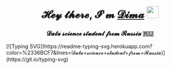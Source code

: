 <h1 align="center">𝓗𝓮𝔂 𝓽𝓱𝓮𝓻𝓮, 𝓘'𝓶 <a href="https://upload.wikimedia.org/wikipedia/commons/thumb/c/cd/Stray_kitten_Rambo002.jpg/1200px-Stray_kitten_Rambo002.jpg" target="_blank">𝓓𝓲𝓶𝓪</a> 
<img src="https://github.com/blackcater/blackcater/raw/main/images/Hi.gif" height="32"/></h1>
<h3 align="center">𝓓𝓪𝓽𝓪 𝓼𝓬𝓲𝓮𝓷𝓬𝓮 𝓼𝓽𝓾𝓭𝓮𝓷𝓽 𝓯𝓻𝓸𝓶 𝓡𝓾𝓼𝓼𝓲𝓪 🇷🇺</h3>
[![Typing SVG](https://readme-typing-svg.herokuapp.com?color=%2336BCF7&lines=𝓓𝓪𝓽𝓪+𝓼𝓬𝓲𝓮𝓷𝓬𝓮+𝓼𝓽𝓾𝓭𝓮𝓷𝓽+𝓯𝓻𝓸𝓶+𝓡𝓾𝓼𝓼𝓲𝓪)](https://git.io/typing-svg)
